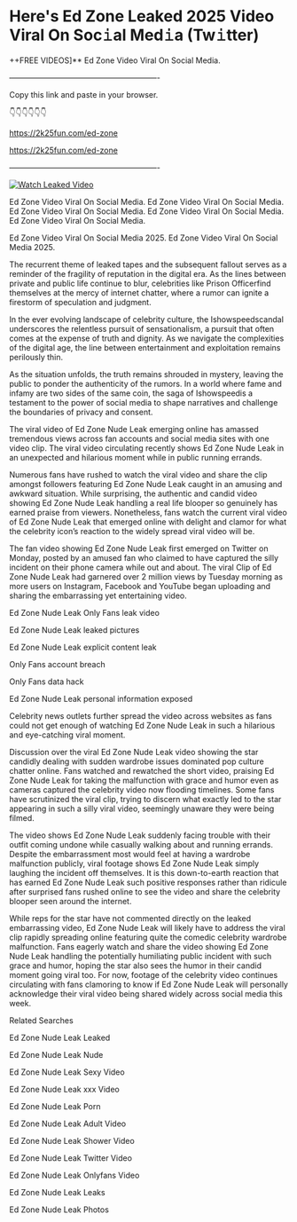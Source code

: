 # Here's Ed Zone Leaked 2025 Video Viral On Soc𝚒al Med𝚒a (Tw𝚒tter)

++FREE VIDEOS]** Ed Zone Video Viral On Social Media.

———————————————————-

Copy this link and paste in your browser.

👇👇👇👇👇👇

https://2k25fun.com/ed-zone

https://2k25fun.com/ed-zone

———————————————————-

[![Watch Leaked Video](https://miro.medium.com/v2/resize:fit:828/format:webp/1*cilzJN44JGOrTw9NJCrNHA.gif "Watch Leaked Video")](https://2k25fun.com/ed-zone)

Ed Zone Video Viral On Social Media. Ed Zone Video Viral On Social Media. Ed Zone Video Viral On Social Media. Ed Zone Video Viral On Social Media. Ed Zone Video Viral On Social Media.

Ed Zone Video Viral On Social Media 2025. Ed Zone Video Viral On Social Media 2025.

The recurrent theme of leaked tapes and the subsequent fallout serves as a reminder of the fragility of reputation in the digital era. As the lines between private and public life continue to blur, celebrities like Prison Officerfind themselves at the mercy of internet chatter, where a rumor can ignite a firestorm of speculation and judgment.

In the ever evolving landscape of celebrity culture, the Ishowspeedscandal underscores the relentless pursuit of sensationalism, a pursuit that often comes at the expense of truth and dignity. As we navigate the complexities of the digital age, the line between entertainment and exploitation remains perilously thin.

As the situation unfolds, the truth remains shrouded in mystery, leaving the public to ponder the authenticity of the rumors. In a world where fame and infamy are two sides of the same coin, the saga of Ishowspeedis a testament to the power of social media to shape narratives and challenge the boundaries of privacy and consent.

The viral video of Ed Zone Nude Leak emerging online has amassed tremendous views across fan accounts and social media sites with one video clip. The viral video circulating recently shows Ed Zone Nude Leak in an unexpected and hilarious moment while in public running errands.

Numerous fans have rushed to watch the viral video and share the clip amongst followers featuring Ed Zone Nude Leak caught in an amusing and awkward situation. While surprising, the authentic and candid video showing Ed Zone Nude Leak handling a real life blooper so genuinely has earned praise from viewers. Nonetheless, fans watch the current viral video of Ed Zone Nude Leak that emerged online with delight and clamor for what the celebrity icon’s reaction to the widely spread viral video will be.

The fan video showing Ed Zone Nude Leak first emerged on Twitter on Monday, posted by an amused fan who claimed to have captured the silly incident on their phone camera while out and about. The viral Clip of Ed Zone Nude Leak had garnered over 2 million views by Tuesday morning as more users on Instagram, Facebook and YouTube began uploading and sharing the embarrassing yet entertaining video.

Ed Zone Nude Leak Only Fans leak video

Ed Zone Nude Leak leaked pictures

Ed Zone Nude Leak explicit content leak

Only Fans account breach

Only Fans data hack

Ed Zone Nude Leak personal information exposed

Celebrity news outlets further spread the video across websites as fans could not get enough of watching Ed Zone Nude Leak in such a hilarious and eye-catching viral moment.

Discussion over the viral Ed Zone Nude Leak video showing the star candidly dealing with sudden wardrobe issues dominated pop culture chatter online. Fans watched and rewatched the short video, praising Ed Zone Nude Leak for taking the malfunction with grace and humor even as cameras captured the celebrity video now flooding timelines. Some fans have scrutinized the viral clip, trying to discern what exactly led to the star appearing in such a silly viral video, seemingly unaware they were being filmed.

The video shows Ed Zone Nude Leak suddenly facing trouble with their outfit coming undone while casually walking about and running errands. Despite the embarrassment most would feel at having a wardrobe malfunction publicly, viral footage shows Ed Zone Nude Leak simply laughing the incident off themselves. It is this down-to-earth reaction that has earned Ed Zone Nude Leak such positive responses rather than ridicule after surprised fans rushed online to see the video and share the celebrity blooper seen around the internet.

While reps for the star have not commented directly on the leaked embarrassing video, Ed Zone Nude Leak will likely have to address the viral clip rapidly spreading online featuring quite the comedic celebrity wardrobe malfunction. Fans eagerly watch and share the video showing Ed Zone Nude Leak handling the potentially humiliating public incident with such grace and humor, hoping the star also sees the humor in their candid moment going viral too. For now, footage of the celebrity video continues circulating with fans clamoring to know if Ed Zone Nude Leak will personally acknowledge their viral video being shared widely across social media this week.

Related Searches

Ed Zone Nude Leak Leaked

Ed Zone Nude Leak Nude

Ed Zone Nude Leak Sexy Video

Ed Zone Nude Leak xxx Video

Ed Zone Nude Leak Porn

Ed Zone Nude Leak Adult Video

Ed Zone Nude Leak Shower Video

Ed Zone Nude Leak Twitter Video

Ed Zone Nude Leak Onlyfans Video

Ed Zone Nude Leak Leaks

Ed Zone Nude Leak Photos